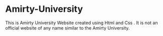 # Amirty-University
This is Amirty University Website created using Html and Css . It is not an official website of any name similar to the Amirty University. 
